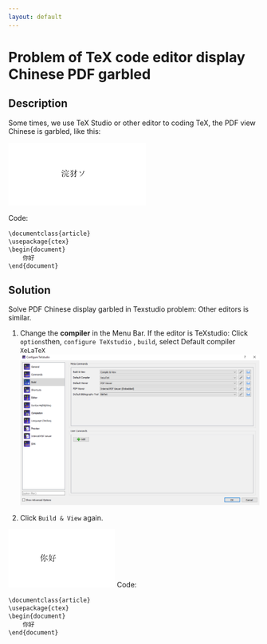 ```yaml
---
layout: default
---
```

# Problem of TeX code editor display Chinese PDF garbled

## Description
Some times, we use TeX Studio or other editor to coding TeX, the PDF view Chinese is garbled, like this:

![garbled](garbled.PNG)

Code:
```
\documentclass{article}
\usepackage{ctex}
\begin{document}
	你好
\end{document}
```
## Solution
Solve PDF Chinese display garbled in Texstudio problem:
Other editors is similar.

1. Change the **compiler** in the Menu Bar.
If the editor is TeXstudio:
Click ```options```then, ```configure TeXstudio``` , ```build```, select Default compiler ```XeLaTeX``` 
![configure](configure.PNG)

2. Click ```Build & View``` again.

![garbled2](garbled2.PNG)
Code:
```
\documentclass{article}
\usepackage{ctex}
\begin{document}
	你好
\end{document}
```
